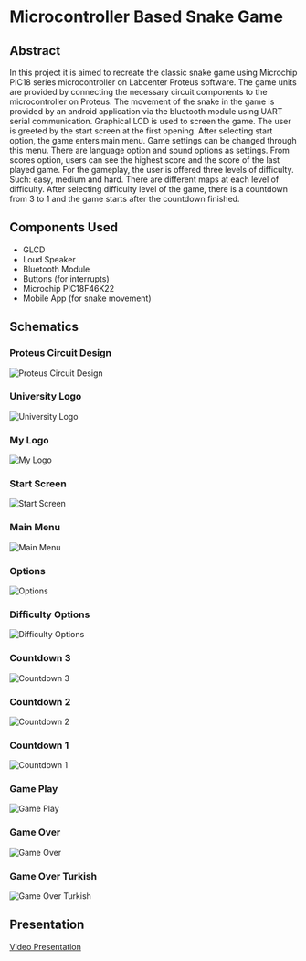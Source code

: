 # Microcontroller Based Snake Game
## Abstract
In this project it is aimed to recreate the classic snake game using Microchip PIC18 series microcontroller on Labcenter Proteus software. The game units are provided by connecting the necessary circuit components to the microcontroller on Proteus. The movement of the snake in the game is provided by an android application via the bluetooth module using UART serial communication. Graphical LCD is used to screen the game. The user is greeted by the start screen at the first opening. After selecting start option, the game enters main menu. Game settings can be changed through this menu. There are language option and sound options as settings. From scores option, users can see the highest score and the score of the last played game. For the gameplay, the user is offered three levels of difficulty. Such: easy, medium and hard. There are different maps at each level of difficulty. After selecting difficulty level of the game, there is a countdown from 3 to 1 and the game starts after the countdown finished.
## Components Used
* GLCD
* Loud Speaker
* Bluetooth Module
* Buttons (for interrupts)
* Microchip PIC18F46K22
* Mobile App (for snake movement)
## Schematics
### Proteus Circuit Design
![Proteus Circuit Design](https://github.com/kagankalayli/Microcontroller-Based-Snake-Game/blob/main/Snake%20Game/Images/circuitschematics.png)
### University Logo
![University Logo](https://github.com/kagankalayli/Microcontroller-Based-Snake-Game/blob/main/Snake%20Game/Images/universitylogo.png)
### My Logo
![My Logo](https://github.com/kagankalayli/Microcontroller-Based-Snake-Game/blob/main/Snake%20Game/Images/mylogo.png)
### Start Screen
![Start Screen](https://github.com/kagankalayli/Microcontroller-Based-Snake-Game/blob/main/Snake%20Game/Images/startscreen.png)
### Main Menu
![Main Menu](https://github.com/kagankalayli/Microcontroller-Based-Snake-Game/blob/main/Snake%20Game/Images/mainmenu.png)
### Options
![Options](https://github.com/kagankalayli/Microcontroller-Based-Snake-Game/blob/main/Snake%20Game/Images/options.png)
### Difficulty Options
![Difficulty Options](https://github.com/kagankalayli/Microcontroller-Based-Snake-Game/blob/main/Snake%20Game/Images/easymediumhard.png)
### Countdown 3
![Countdown 3](https://github.com/kagankalayli/Microcontroller-Based-Snake-Game/blob/main/Snake%20Game/Images/cd3.png)
### Countdown 2
![Countdown 2](https://github.com/kagankalayli/Microcontroller-Based-Snake-Game/blob/main/Snake%20Game/Images/cd2.png)
### Countdown 1
![Countdown 1](https://github.com/kagankalayli/Microcontroller-Based-Snake-Game/blob/main/Snake%20Game/Images/cd1.png)
### Game Play
![Game Play](https://github.com/kagankalayli/Microcontroller-Based-Snake-Game/blob/main/Snake%20Game/Images/gameplay.png)
### Game Over
![Game Over](https://github.com/kagankalayli/Microcontroller-Based-Snake-Game/blob/main/Snake%20Game/Images/gameover.png)
### Game Over Turkish
![Game Over Turkish](https://github.com/kagankalayli/Microcontroller-Based-Snake-Game/blob/main/Snake%20Game/Images/oyunbitti.png)
## Presentation
[Video Presentation](https://drive.google.com/file/d/1FYvJ8s2Wg1aewwkdhVtI8NBb5hz-nmJ0/view?usp=sharing)
